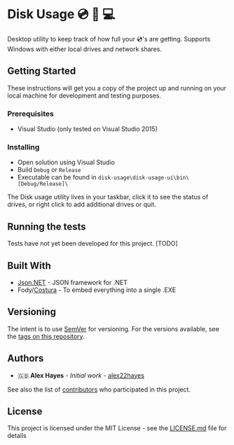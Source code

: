 # Disk Usage :cd: :floppy_disk: :computer: 

Desktop utility to keep track of how full your :cd:'s are getting. Supports Windows with either local drives and network shares.

## Getting Started

These instructions will get you a copy of the project up and running on your local machine for development and testing purposes. 

### Prerequisites

* Visual Studio (only tested on Visual Studio 2015)

### Installing

* Open solution using Visual Studio
* Build `Debug` or `Release`
* Executable can be found in `disk-usage\disk-usage-ui\bin\[Debug/Release]\`

The Disk usage utility lives in your taskbar, click it to see the status of drives, or right click to add additional drives or quit.

## Running the tests

Tests have not yet been developed for this project. [TODO]

## Built With

* [Json.NET](https://github.com/JamesNK/Newtonsoft.Json) - JSON framework for .NET
* Fody/[Costura](https://github.com/Fody/Costura) - To embed everything into a single .EXE

## Versioning

The intent is to use [SemVer](http://semver.org/) for versioning. For the versions available, see the [tags on this repository](https://github.com/alex22hayes/disk-usage/tags). 

## Authors

* :uk: **Alex Hayes** - *Initial work* - [alex22hayes](https://github.com/alex22hayes)

See also the list of [contributors](https://github.com/alex22hayes/disk-usage/graphs/contributors) who participated in this project.

## License

This project is licensed under the MIT License - see the [LICENSE.md](LICENSE.md) file for details
